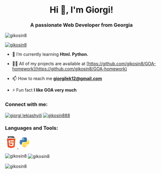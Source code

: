 <h1 align="center">Hi 👋, I'm Giorgi!</h1>
<h3 align="center">A passionate Web Developer from Georgia</h3>

<p align="left"> <img src="https://komarev.com/ghpvc/?username=gikosin8&label=Profile%20views&color=0e75b6&style=flat" alt="gikosin8" /> </p>

<p align="left"> <a href="https://github.com/ryo-ma/github-profile-trophy"><img src="https://github-profile-trophy.vercel.app/?username=gikosin8" alt="gikosin8" /></a> </p>

- 🌱 I’m currently learning **Html. Python.**

- 👨‍💻 All of my projects are available at [https://github.com/gikosin8/GOA-homework](https://github.com/gikosin8/GOA-homework)

- 📫 How to reach me **giorgilek12@gmail.com**

- ⚡ Fun fact **I like GOA very much**

<h3 align="left">Connect with me:</h3>
<p align="left">
<a href="https://fb.com/giorgi lekiashvili" target="blank"><img align="center" src="https://raw.githubusercontent.com/rahuldkjain/github-profile-readme-generator/master/src/images/icons/Social/facebook.svg" alt="giorgi lekiashvili" height="30" width="40" /></a>
<a href="https://instagram.com/gikosin888" target="blank"><img align="center" src="https://raw.githubusercontent.com/rahuldkjain/github-profile-readme-generator/master/src/images/icons/Social/instagram.svg" alt="gikosin888" height="30" width="40" /></a>
</p>

<h3 align="left">Languages and Tools:</h3>
<p align="left"> <a href="https://www.w3.org/html/" target="_blank" rel="noreferrer"> <img src="https://raw.githubusercontent.com/devicons/devicon/master/icons/html5/html5-original-wordmark.svg" alt="html5" width="40" height="40"/> </a> <a href="https://www.python.org" target="_blank" rel="noreferrer"> <img src="https://raw.githubusercontent.com/devicons/devicon/master/icons/python/python-original.svg" alt="python" width="40" height="40"/> </a> </p>

<p><img align="left" src="https://github-readme-stats.vercel.app/api/top-langs?username=gikosin8&show_icons=true&locale=en&layout=compact" alt="gikosin8" /></p>

<p>&nbsp;<img align="center" src="https://github-readme-stats.vercel.app/api?username=gikosin8&show_icons=true&locale=en" alt="gikosin8" /></p>

<p><img align="center" src="https://github-readme-streak-stats.herokuapp.com/?user=gikosin8&" alt="gikosin8" /></p>

